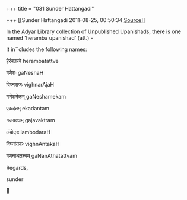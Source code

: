 +++
title = "031 Sunder Hattangadi"

+++
[[Sunder Hattangadi	2011-08-25, 00:50:34 [Source](https://groups.google.com/g/samskrita/c/_xFhJ0AoawY)]]



In the Adyar Library collection of Unpublished Upanishads, there is one named 'heramba upanishad' (att.) -  



It in``cludes the following names:



हेरंबतत्त्वे herambatattve

गणेशः gaNeshaH  

विघ्नराजः vighnarAjaH

गणेशमेकम् gaNeshamekam  

एकदंतम् ekadantam  

गजवक्त्रम् gajavaktram  

लंबोदरः lambodaraH  



विघ्नांतकः vighnAntakaH  

गणनाथतत्त्वम् gaNanAthatattvam





Regards,



sunder







